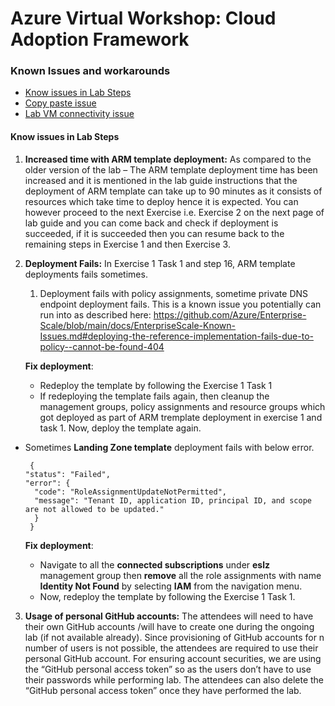 # Azure Virtual Workshop: Cloud Adoption Framework

### Known Issues and workarounds
- [Know issues in Lab Steps](#know-issues-in-lab-steps)
- [Copy paste issue](https://docs.cloudlabs.ai/Learner/Troubleshooting/CopyPaste)
- [Lab VM connectivity issue](https://docs.cloudlabs.ai/Learner/Troubleshooting/RDP)

#### Know issues in Lab Steps 

1. **Increased time with ARM template deployment:** As compared to the older version of the lab – The ARM template deployment time has been increased and it is mentioned in the lab guide instructions that the deployment of ARM template can take up to 90 minutes as it consists of resources which take time to deploy hence it is expected. You can however proceed to the next Exercise i.e. Exercise 2 on the next page of lab guide and you can come back and check if deployment is succeeded, if it is succeeded then you can resume back to the remaining steps in Exercise 1 and then Exercise 3.

2. **Deployment Fails:** In Exercise 1 Task 1 and step 16, ARM template deployments fails sometimes.

     1. Deployment fails with policy assignments, sometime private DNS endpoint deployment fails. This is a known issue you potentially can run into as described here: https://github.com/Azure/Enterprise-Scale/blob/main/docs/EnterpriseScale-Known-Issues.md#deploying-the-reference-implementation-fails-due-to-policy--cannot-be-found-404

   **Fix deployment**: 
     * Redeploy the template by following the Exercise 1 Task 1
     * If redeploying the template fails again, then cleanup the management groups, policy assignments and resource groups which got deployed as part of ARM tremplate deployment in exercise 1 and task 1. Now, deploy the template again.

  * Sometimes **Landing Zone template** deployment fails with below error.
       
      ```
       {
      "status": "Failed",
      "error": {
        "code": "RoleAssignmentUpdateNotPermitted",
        "message": "Tenant ID, application ID, principal ID, and scope are not allowed to be updated."
        }
       }
       ```
       
    **Fix deployment**: 

      * Navigate to all the **connected subscriptions** under **eslz** management group then **remove** all the role assignments with name **Identity Not Found** by selecting **IAM** from the navigation menu. 
      * Now, redeploy the template by following the Exercise 1 Task 1.
    
3. **Usage of personal GitHub accounts:**
     The attendees will need to have their own GitHub accounts /will have to create one during the ongoing lab (if not available already). Since provisioning of GitHub accounts for n number of users is not possible, the attendees are required to use their personal GitHub account. For ensuring account securities, we are using the “GitHub personal access token” so as the users don’t have to use their passwords while performing lab. The attendees can also delete the “GitHub personal access token” once they have performed the lab.
